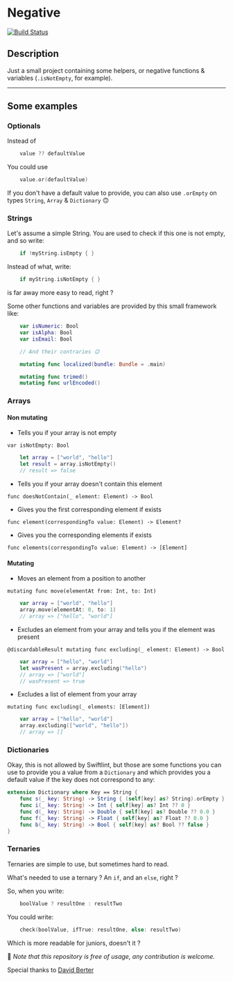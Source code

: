 # Negative

[![Build Status](https://travis-ci.com/DamienBallenghien/Negative.svg?branch=master)](https://travis-ci.com/DamienBallenghien/Negative)

## Description
Just a small project containing some helpers, or negative functions &amp; variables (`.isNotEmpty`, for example). 


---
## Some examples


### Optionals

Instead of 

```swift
    value ?? defaultValue
```

You could use

```swift
    value.or(defaultValue)
```


If you don't have a default value to provide, you can also use `.orEmpty` on types `String`, `Array` & `Dictionary` 🙃



### Strings

Let's assume a simple String. You are used to check if this one is not empty, and so write:

```swift
    if !myString.isEmpty { }
```

Instead of what, write:

```swift
    if myString.isNotEmpty { }
```

is far away more easy to read, right ?


Some other functions and variables are provided by this small framework like: 

```swift
    var isNumeric: Bool
    var isAlpha: Bool
    var isEmail: Bool

    // And their contraries 😉

    mutating func localized(bundle: Bundle = .main)

    mutating func trimed()
    mutating func urlEncoded()
```


### Arrays

#### Non mutating

- Tells you if your array is not empty

`var isNotEmpty: Bool`

```swift
    let array = ["world", "hello"]
    let result = array.isNotEmpty()
    // result => false
```

- Tells you if your array doesn't contain this element

`func doesNotContain(_ element: Element) -> Bool`

- Gives you the first corresponding element if exists

`func element(correspondingTo value: Element) -> Element?`

- Gives you the corresponding elements if exists

`func elements(correspondingTo value: Element) -> [Element]`

#### Mutating

- Moves an element from a position to another

`mutating func move(elementAt from: Int, to: Int)`

```swift
    var array = ["world", "hello"]
    array.move(elementAt: 0, to: 1)
    // array => ["hello", "world"]
```

- Excludes an element from your array and tells you if the element was present

`@discardableResult mutating func excluding(_ element: Element) -> Bool`
```swift
    var array = ["hello", "world"]
    let wasPresent = array.excluding("hello")
    // array => ["world"]
    // wasPresent => true
```

- Excludes a list of element from your array

`mutating func excluding(_ elements: [Element])`
```swift
    var array = ["hello", "world"]
    array.excluding(["world", "hello"])
    // array => []
```

### Dictionaries

Okay, this is not allowed by Swiftlint, but those are some functions you can use to provide you a value from a `Dictionary` and which provides you a default value if the key does not correspond to any: 

```swift
extension Dictionary where Key == String {
    func s(_ key: String) -> String { (self[key] as? String).orEmpty }
    func i(_ key: String) -> Int { self[key] as? Int ?? 0 }
    func d(_ key: String) -> Double { self[key] as? Double ?? 0.0 }
    func f(_ key: String) -> Float { self[key] as? Float ?? 0.0 }
    func b(_ key: String) -> Bool { self[key] as? Bool ?? false }
}

```


### Ternaries

Ternaries are simple to use, but sometimes hard to read.

What's needed to use a ternary ? An `if`, and an `else`, right ?

So, when you write:

```swift
    boolValue ? resultOne : resultTwo 
```

You could write: 

```swift
    check(boolValue, ifTrue: resultOne, else: resultTwo)
```

Which is more readable for juniors, doesn't it ?


👀
*Note that this repository is free of usage, any contribution is welcome.*

Special thanks to [David Berter](https://github.com/DavidBertet)
